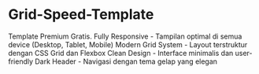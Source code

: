 # Grid-Speed-Template
Template Premium Gratis. Fully Responsive - Tampilan optimal di semua device (Desktop, Tablet, Mobile)  Modern Grid System - Layout terstruktur dengan CSS Grid dan Flexbox  Clean Design - Interface minimalis dan user-friendly  Dark Header - Navigasi dengan tema gelap yang elegan
